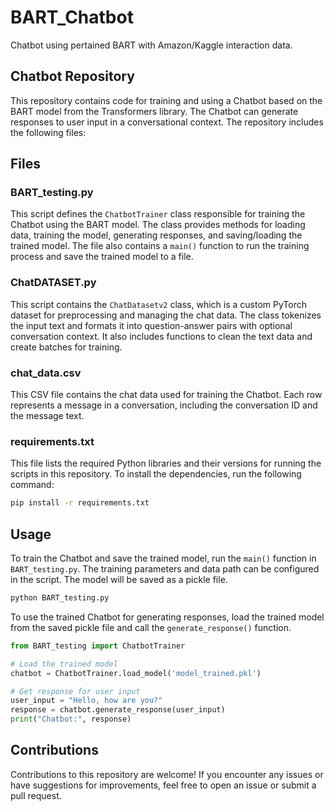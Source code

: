 # BART_Chatbot
Chatbot using pertained BART with Amazon/Kaggle interaction data.

## Chatbot Repository

This repository contains code for training and using a Chatbot based on the BART model from the Transformers library. The Chatbot can generate responses to user input in a conversational context. The repository includes the following files:

## Files

### BART_testing.py

This script defines the `ChatbotTrainer` class responsible for training the Chatbot using the BART model. The class provides methods for loading data, training the model, generating responses, and saving/loading the trained model. The file also contains a `main()` function to run the training process and save the trained model to a file.

### ChatDATASET.py

This script contains the `ChatDatasetv2` class, which is a custom PyTorch dataset for preprocessing and managing the chat data. The class tokenizes the input text and formats it into question-answer pairs with optional conversation context. It also includes functions to clean the text data and create batches for training.

### chat_data.csv

This CSV file contains the chat data used for training the Chatbot. Each row represents a message in a conversation, including the conversation ID and the message text.

### requirements.txt

This file lists the required Python libraries and their versions for running the scripts in this repository. To install the dependencies, run the following command:

```bash
pip install -r requirements.txt
```

## Usage

To train the Chatbot and save the trained model, run the `main()` function in `BART_testing.py`. The training parameters and data path can be configured in the script. The model will be saved as a pickle file.

```bash
python BART_testing.py
```

To use the trained Chatbot for generating responses, load the trained model from the saved pickle file and call the `generate_response()` function.

```python
from BART_testing import ChatbotTrainer

# Load the trained model
chatbot = ChatbotTrainer.load_model('model_trained.pkl')

# Get response for user input
user_input = "Hello, how are you?"
response = chatbot.generate_response(user_input)
print("Chatbot:", response)
```

## Contributions

Contributions to this repository are welcome! If you encounter any issues or have suggestions for improvements, feel free to open an issue or submit a pull request.
